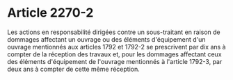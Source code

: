 # Article 2270-2

Les actions en responsabilité dirigées contre un sous-traitant en raison de dommages affectant un ouvrage ou des éléments d'équipement d'un ouvrage mentionnés aux articles 1792 et 1792-2 se prescrivent par dix ans à compter de la réception des travaux et, pour les dommages affectant ceux des éléments d'équipement de l'ouvrage mentionnés à l'article 1792-3, par deux ans à compter de cette même réception.
